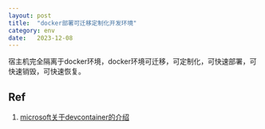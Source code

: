 ```yaml
---
layout: post
title:  "docker部署可迁移定制化开发环境"
category: env
date:   2023-12-08
---
```


宿主机完全隔离于docker环境，docker环境可迁移，可定制化，可快速部署，可快速销毁，可快速恢复。


## Ref

1. [microsoft关于devcontainer的介绍](https://learn.microsoft.com/zh-cn/training/modules/use-docker-container-dev-env-vs-code/1-introduction)
